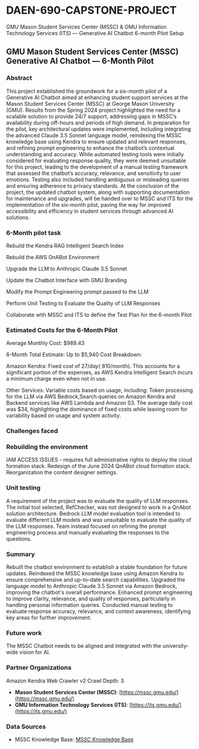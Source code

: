 # DAEN-690-CAPSTONE-PROJECT
GMU Mason Student Services Center (MSSC) &amp; GMU Information Technology Services (ITS) — Generative AI Chatbot 6-month Pilot Setup

## GMU Mason Student Services Center (MSSC) Generative AI Chatbot — 6-Month Pilot

### Abstract 

This project established the groundwork for a six-month pilot of a Generative AI Chatbot aimed at enhancing student support services at the Mason Student Services Center (MSSC) at George Mason University (GMU). Results from the Spring 2024 project highlighted the need for a scalable solution to provide 24/7 support, addressing gaps in MSSC’s availability during off-hours and periods of high demand. In preparation for the pilot, key architectural updates were implemented, including integrating the advanced Claude 3.5 Sonnet language model, reindexing the MSSC knowledge base using Kendra to ensure updated and relevant responses, and refining prompt engineering to enhance the chatbot’s contextual understanding and accuracy. While automated testing tools were initially considered for evaluating response quality, they were deemed unsuitable for this project, leading to the development of a manual testing framework that assessed the chatbot’s accuracy, relevance, and sensitivity to user emotions. Testing also included handling ambiguous or misleading queries and ensuring adherence to privacy standards. At the conclusion of the project, the updated chatbot system, along with supporting documentation for maintenance and upgrades, will be handed over to MSSC and ITS for the implementation of the six-month pilot, paving the way for improved accessibility and efficiency in student services through advanced AI solutions.

### 6-Month pilot task 

Rebuild the Kendra RAG Intelligent Search Index

Rebuild the AWS OnABot Environment

Upgrade the LLM to Anthropic Claude 3.5 Sonnet

Update the Chatbot Interface with GMU Branding

Modify the Prompt Engineering prompt passed to the LLM

Perform Unit Testing to Evaluate the Quality of LLM Responses

Collaborate with MSSC and ITS to define the Test Plan for the 6-month Pilot

### Estimated Costs for the 6-Month Pilot

Average Monthly Cost: $989.43

6-Month Total Estimate: Up to $5,940
Cost Breakdown:

Amazon Kendra: Fixed cost of $27/day (~$810/month).
This accounts for a significant portion of the expenses, as AWS Kendra Intelligent Search incurs a minimum charge even when not in use.

Other Services: Variable costs based on usage, including:
Token processing for the LLM via AWS Bedrock,Search queries on Amazon Kendra and Backend services like AWS Lambda and Amazon S3.
The average daily cost was $34, highlighting the dominance of fixed costs while leaving room for variability based on usage and system activity.

### Challenges faced 

### Rebuilding the environment
⁠IAM ACCESS ISSUES - requires full administrative rights to deploy the cloud formation stack.
⁠Redesign of the June 2024 QnABot cloud formation stack.
Reorganization the content designer settings.
### Unit testing
A requirement of the project was to evaluate the quality of LLM responses.
The initial tool selected, RefChecker, was not designed to work in a QnAbot solution architecture.
Bedrock LLM model evaluation tool is intended to evaluate different LLM models and was unsuitable to evaluate the quality of the LLM responses.
⁠Team instead focused on refining the prompt engineering process and manually evaluating the responses to the questions.

### Summary 
Rebuilt the chatbot environment to establish a stable foundation for future updates.
Reindexed the MSSC knowledge base using Amazon Kendra to ensure comprehensive and up-to-date search capabilities.
Upgraded the language model to Anthropic Claude 3.5 Sonnet via Amazon Bedrock, improving the chatbot's overall performance.
Enhanced prompt engineering to improve clarity, relevance, and quality of responses, particularly in handling personal information queries.
Conducted manual testing to evaluate response accuracy, relevance, and context awareness, identifying key areas for further improvement.

### Future work
The MSSC Chatbot needs to be aligned and integrated with the university-wide vision for AI.

### Partner Organizations
Amazon Kendra Web Crawler v2
Crawl Depth: 3
- **Mason Student Services Center (MSSC)**: [https://mssc.gmu.edu/](https://mssc.gmu.edu/)
- **GMU Information Technology Services (ITS)**: [https://its.gmu.edu/](https://its.gmu.edu/)

### Data Sources

- MSSC Knowledge Base: [MSSC Knowledge Base](https://mason.my.site.com/SelfServiceHC/s/topiccatalog)

